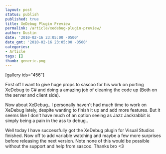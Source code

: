 ```yaml
---
layout: post
status: publish
published: true
title: XeDebug Plugin Preview
permalink: /article/xedebug-plugin-preview/
author: Dustin
date: '2010-02-16 23:05:00 -0500'
date_gmt: '2010-02-16 23:05:00 -0500'
categories:
- Article
tags: []
thumb: generic.png
---
```

[gallery ids="456"]

First off I want to give huge props to sascoo for his work on porting XeDebug to
C# and doing a amazing job of cleaning the code up (Both on the server and client
side).

Now about XeDebug.. I personally haven't had much time to work on XeDebug lately,
despite wanting to finish it up and add more features. But it seems like I don't
have much of an option seeing as Jazz Jackrabbit is simply being a pain in the
ass to debug..

Well today I have successfully got the XeDebug plugin for Visual Studios
finished. Now off to add variable watching and maybe a few more surprises before
releasing the next version. Note none of this would be possible without the
support and help from sascoo. Thanks bro <3

[](http://3.bp.blogspot.com/_3Uq974TRtLY/S3snNPFBmfI/AAAAAAAAABU/Nb7950QJDK8/s1600-h/XeDebug2Preview.jpg)
